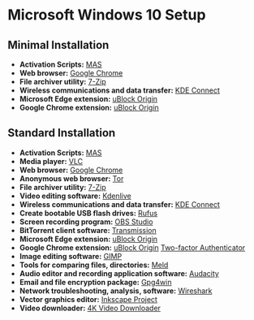 # Microsoft Windows 10 Setup
## Minimal Installation

- **Activation Scripts:** [MAS](https://github.com/massgravel/Microsoft-Activation-Scripts)
- **Web browser:** [Google Chrome](https://www.google.com/intl/en_in/chrome/)
- **File archiver utility:** [7-Zip](https://www.7-zip.org/)
- **Wireless communications and data transfer:** [KDE Connect](https://kdeconnect.kde.org/)
- **Microsoft Edge extension:** [uBlock Origin](https://microsoftedge.microsoft.com/addons/detail/ublock-origin/odfafepnkmbhccpbejgmiehpchacaeak)
- **Google Chrome extension:** [uBlock Origin](https://chrome.google.com/webstore/detail/ublock-origin/cjpalhdlnbpafiamejdnhcphjbkeiagm?hl=en)
## Standard Installation

- **Activation Scripts:** [MAS](https://github.com/massgravel/Microsoft-Activation-Scripts)
- **Media player:** [VLC](https://www.videolan.org/)
- **Web browser:** [Google Chrome](https://www.google.com/intl/en_in/chrome/)
- **Anonymous web browser:** [Tor](https://www.torproject.org/download/)
- **File archiver utility:** [7-Zip](https://www.7-zip.org/)
- **Video editing software:** [Kdenlive](https://kdenlive.org/en/)
- **Wireless communications and data transfer:** [KDE Connect](https://kdeconnect.kde.org/)
- **Create bootable USB flash drives:** [Rufus](https://github.com/pbatard/rufus/)
- **Screen recording program:** [OBS Studio](https://obsproject.com/)
- **BitTorrent client software:** [Transmission](https://transmissionbt.com/download/)
- **Microsoft Edge extension:** [uBlock Origin](https://microsoftedge.microsoft.com/addons/detail/ublock-origin/odfafepnkmbhccpbejgmiehpchacaeak)
- **Google Chrome extension:** [uBlock Origin](https://chrome.google.com/webstore/detail/ublock-origin/cjpalhdlnbpafiamejdnhcphjbkeiagm?hl=en) [Two-factor Authenticator](https://authenticator.cc/)
- **Image editing software:** [GIMP](https://www.gimp.org/)
- **Tools for comparing files, directories:** [Meld](https://meldmerge.org/)
- **Audio editor and recording application software:** [Audacity](https://www.audacityteam.org/download/)
- **Email and file encryption package:** [Gpg4win](https://www.gpg4win.org/)
- **Network troubleshooting, analysis, software:** [Wireshark](https://www.wireshark.org/)
- **Vector graphics editor:** [Inkscape Project](https://inkscape.org/)
- **Video downloader:** [4K Video Downloader](https://www.4kdownload.com/)
